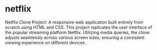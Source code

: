# netflix
Netflix Clone Project: A responsive web application built entirely from scratch using HTML and CSS. This project replicates the user interface of the popular streaming platform Netflix. Utilizing media queries, the clone adjusts seamlessly across various screen sizes, ensuring a consistent viewing experience on different devices.
